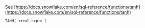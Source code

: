 See [https://docs.snowflake.com/en/sql-reference/functions/tanh](https://docs.snowflake.com/en/sql-reference/functions/tanh)
```
TANH( <real_expr> )
```
